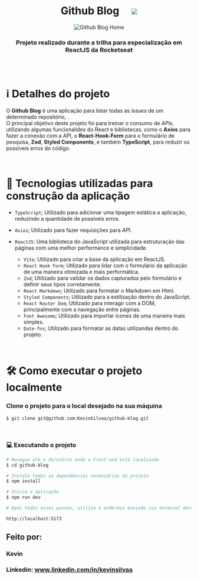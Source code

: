 <div align="center">
  <h1>Github Blog &nbsp; &nbsp; <img src="https://github.com/KevinSilvaa/github-blog/assets/143517496/54a36d67-935c-47e6-9ef2-8cf7b8d83473" /></h1>

  ![Github Blog Home](https://github.com/KevinSilvaa/github-blog/assets/143517496/15b8a637-5331-405f-a1fe-6ba0c76346c7)
</div>



<h3 align="center">Projeto realizado durante a trilha para especialização em ReactJS da Rocketseat</h3> <br><br>

# ℹ️ Detalhes do projeto

O **Github Blog** é uma aplicação para listar todas as *issues* de um determinado repositório, .<br>
O principal objetivo deste projeto foi para treinar o consumo de *APIs*, utilizando algumas funcionalides do React e bibliotecas, como o **Axios**
para fazer a conexão com a API, o **React-Hook-Form** para o formulário de pesquisa, **Zod**, **Styled Components**, e também **TypeScript**, para reduzir
os possíveis erros do código.

<br>

# 📁 Tecnologias utilizadas para construção da aplicação

- `TypeScript`; Utilizado para adicionar uma tipagem estática a aplicação, reduzindo a quantidade de possíveis erros.
- `Axios`; Utilizado para fazer requisições para *API*.
- `ReactJS`: Uma biblioteca do JavaScript utilizada para estruturação das páginas com uma melhor performance e simplicidade.
    
  - `Vite`; Utilizado para criar a base da aplicação em ReactJS.
  - `React Hook Form`; Utilizado para lidar com o formulário da aplicação de uma maneira otimizada e mais performática.
  - `Zod`; Utilizado para validar os dados capturados pelo formulário e definir seus tipos corretamente.
  - `React Markdown`; Utilizado para formatar o Markdown em Html.
  - `Styled Components`; Utilizado para a estilização dentro do JavaScript.
  - `React Router Dom`; Utilizado para interagir com a DOM, principalmente com a navegação entre páginas.
  - `Font Awesome`; Utilizado para importar ícones de uma maneira mais simples.
  - `Date-fns`; Utilizado para formatar as datas utilizandas dentro do projeto.
  

&nbsp;
&nbsp;
&nbsp;

# 🛠️ Como executar o projeto localmente

### Clone o projeto para o local desejado na sua máquina

```bash
$ git clone git@github.com:KevinSilvaa/github-blog.git
```

&nbsp;
&nbsp;
&nbsp;

### 💻 Executando o projeto

```bash
# Navegue até o diretório onde o Front-end está localizado
$ cd github-blog

# Instale todas as dependências necessárias do projeto
$ npm install

# Inicie a aplicação
$ npm run dev

# Após todos esses passos, utilize o endereço enviado via terminal dentro do seu navegador para acessar a aplicação. O endereço padrão utilizado no projeto foi:

http://localhost:5173
```

## Feito por:

### Kevin
### Linkedin: www.linkedin.com/in/kevinsilvaa
